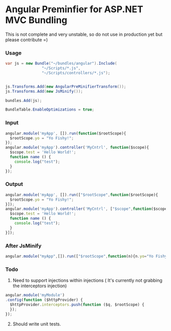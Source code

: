 Angular Preminfier for ASP.NET MVC Bundling 
=========================

This is not complete and very unstable, so do not use in production yet but please contribute =)

### Usage
```C#
var js = new Bundle("~/bundles/angular").Include(
                "~/Scripts/*.js",
                "~/Scripts/controllers/*.js");


js.Transforms.Add(new AngularPreMinifierTransform());
js.Transforms.Add(new JsMinify());

bundles.Add(js);

BundleTable.EnableOptimizations = true;
```

### Input
```js
angular.module('myApp', []).run(function($rootScope){
  $rootScope.yo = "Yo Fishy!";
});
angular.module('myApp').controller('MyCntrl', function($scope){
  $scope.test = 'Hello World!';
  function name () {
    console.log("test");
  }
});
```

### Output
```js
angular.module('myApp', []).run(["$rootScope",function($rootScope){
  $rootScope.yo = "Yo Fishy!";
}]);
angular.module('myApp').controller('MyCntrl', ["$scope",function($scope){
  $scope.test = 'Hello World!';
  function name () {
    console.log("test");
  }
}]);

```

### After JsMinify
```js
angular.module("myApp",[]).run(["$rootScope",function(n){n.yo="Yo Fishy!"}]);angular.module("myApp").controller("MyCntrl",["$scope",function(n){n.test="Hello World!"}])
```


### Todo

1. Need to support injections within injections ( It's currently not grabbing the interceptors injection)
```js
angular.module('myModule')
.config(function ($httpProvider) {
  $httpProvider.interceptors.push(function ($q, $rootScope) {
  });
});
```
2. Should write unit tests.
